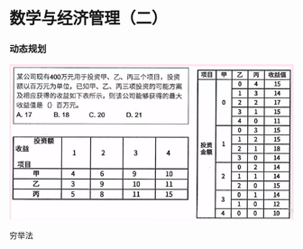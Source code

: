 # 数学与经济管理（二）

### 动态规划

![image-20210518173647132](imgs/21-05-18-1/image-20210518173647132.png)

 穷举法







